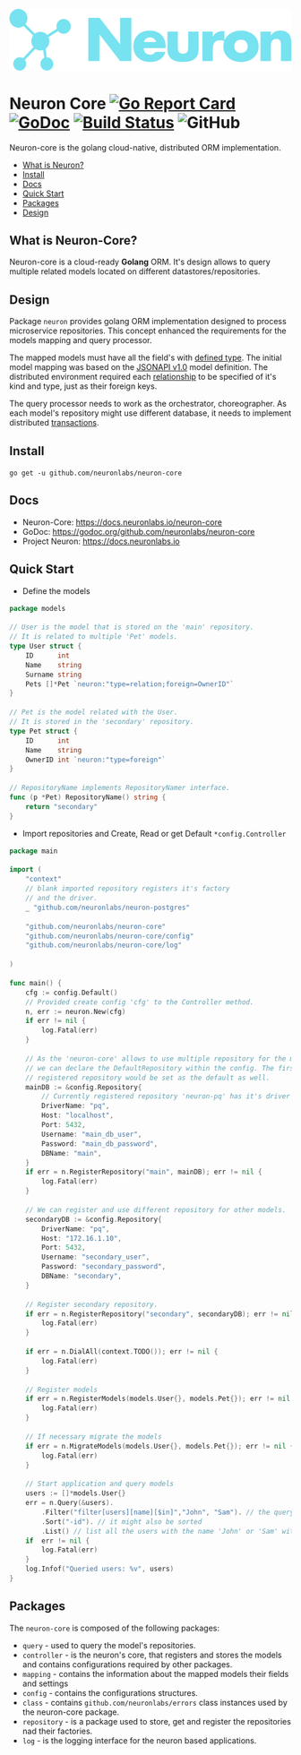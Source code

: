 ![Neuron Logo](logo_teal.svg)

# Neuron Core [![Go Report Card](https://goreportcard.com/badge/github.com/neuronlabs/neuron-core)](https://goreportcard.com/report/github.com/neuronlabs/neuron-core) [![GoDoc](https://godoc.org/github.com/neuronlabs/neuron-core?status.svg)](https://godoc.org/github.com/neuronlabs/neuron-core) [![Build Status](https://travis-ci.com/neuronlabs/neuron-core.svg?branch=master)](https://travis-ci.com/neuronlabs/neuron-core) ![GitHub](https://img.shields.io/github/license/neuronlabs/neuron-core)


Neuron-core is the golang cloud-native, distributed ORM implementation.

* [What is Neuron?](#what-is-neuron)
* [Install](#install)
* [Docs](#docs)
* [Quick Start](#quick-start)
* [Packages](#packages)
* [Design](#design)

## What is Neuron-Core?

Neuron-core is a cloud-ready **Golang** ORM. It's design allows to
query multiple related models located on different datastores/repositories.

## Design

Package `neuron` provides golang ORM implementation designed to process microservice repositories. This concept enhanced the requirements for the models mapping and query processor.

The mapped models must have all the field's with [defined type](https://docs.neuronlabs.io/neuron-core/models/structure.html#model-structure). The initial model mapping was based on the [JSONAPI v1.0](https://jsonapi.org/format/#document-resource-objects) model definition. The distributed environment required each [relationship](https://docs.neuronlabs.io/neuron-core/models/relationship.html) to be specified of it's kind and type, just as their foreign keys.

The query processor needs to work as the orchestrator, choreographer. As each model's repository might use different database, it needs to implement distributed [transactions](https://docs.neuronlabs.io/neuron-core/query/transactions.html). 

## Install

`go get -u github.com/neuronlabs/neuron-core`

## Docs
- Neuron-Core: https://docs.neuronlabs.io/neuron-core
- GoDoc: https://godoc.org/github.com/neuronlabs/neuron-core
- Project Neuron: https://docs.neuronlabs.io

## Quick Start

* Define the models
```go
package models

// User is the model that is stored on the 'main' repository.
// It is related to multiple 'Pet' models.
type User struct {
    ID      int
    Name    string
    Surname string
    Pets []*Pet `neuron:"type=relation;foreign=OwnerID"`
}

// Pet is the model related with the User.
// It is stored in the 'secondary' repository.
type Pet struct {
    ID      int
    Name    string
    OwnerID int `neuron:"type=foreign"`
}

// RepositoryName implements RepositoryNamer interface.
func (p *Pet) RepositoryName() string {
    return "secondary"
}
```

* Import repositories and Create, Read or get Default `*config.Controller`
```go
package main

import (
    "context"
    // blank imported repository registers it's factory
    // and the driver.
    _ "github.com/neuronlabs/neuron-postgres"

    "github.com/neuronlabs/neuron-core"
    "github.com/neuronlabs/neuron-core/config"
    "github.com/neuronlabs/neuron-core/log"

)

func main() {
    cfg := config.Default()
    // Provided create config 'cfg' to the Controller method.
    n, err := neuron.New(cfg)
    if err != nil {
        log.Fatal(err)
    } 

    // As the 'neuron-core' allows to use multiple repository for the models
    // we can declare the DefaultRepository within the config. The first 
    // registered repository would be set as the default as well. 
    mainDB := &config.Repository{
        // Currently registered repository 'neuron-pq' has it's driver name: 'pq'.
        DriverName: "pq",        
        Host: "localhost",   
        Port: 5432,
        Username: "main_db_user",
        Password: "main_db_password",
        DBName: "main",
    }
    if err = n.RegisterRepository("main", mainDB); err != nil {
        log.Fatal(err)
    }

    // We can register and use different repository for other models.
    secondaryDB := &config.Repository{        
        DriverName: "pq",        
        Host: "172.16.1.10",
        Port: 5432,
        Username: "secondary_user",
        Password: "secondary_password",
        DBName: "secondary",
    }

    // Register secondary repository.
    if err = n.RegisterRepository("secondary", secondaryDB); err != nil {
        log.Fatal(err)
    }

    if err = n.DialAll(context.TODO()); err != nil {
        log.Fatal(err)    
    }
    
    // Register models 
    if err = n.RegisterModels(models.User{}, models.Pet{}); err != nil {
        log.Fatal(err)
    }

    // If necessary migrate the models
    if err = n.MigrateModels(models.User{}, models.Pet{}); err != nil {
        log.Fatal(err)
    }

    // Start application and query models
    users := []*models.User{}
    err = n.Query(&users).        
        .Filter("filter[users][name][$in]","John", "Sam"). // the query scope may be filtered        
        .Sort("-id"). // it might also be sorted
        .List() // list all the users with the name 'John' or 'Sam' with 'id' ordered in decrease manner.
    if  err != nil {
        log.Fatal(err)
    }
    log.Infof("Queried users: %v", users)
}
```

## Packages

The `neuron-core` is composed of the following packages:

* `query` - used to query the model's repositories.
* `controller` - is the neuron's core, that registers and stores the models and contains configurations required by other packages.
* `mapping` - contains the information about the mapped models their fields and settings
* `config` - contains the configurations structures.
* `class` - contains `github.com/neuronlabs/errors` class instances used by the neuron-core package.
* `repository` - is a package used to store, get and register the repositories nad their factories.
* `log` - is the logging interface for the neuron based applications.

